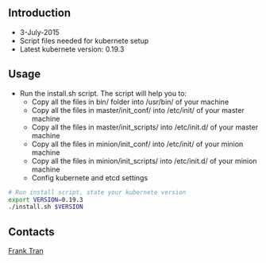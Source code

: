 ## Introduction
- 3-July-2015
- Script files needed for kubernete setup
- Latest kubernete version: 0.19.3

## Usage
- Run the install.sh script. The script will help you to:
	- Copy all the files in bin/ folder into /usr/bin/ of your machine
	- Copy all the files in master/init_conf/ into /etc/init/ of your master machine
	- Copy all the files in master/init_scripts/ into /etc/init.d/ of your master machine
	- Copy all the files in minion/init_conf/ into /etc/init/ of your minion machine
	- Copy all the files in minion/init_scripts/ into /etc/init.d/ of your minion machine
	- Config kubernete and etcd settings

```sh
# Run install script, state your kubernete version
export VERSION=0.19.3
./install.sh $VERSION
```

## Contacts
[Frank Tran](https://bitbucket.org/FrankRazer)